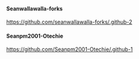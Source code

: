 #### Seanwallawalla-forks

https://github.com/seanwallawalla-forks/.github-2

#### Seanpm2001-Otechie

https://github.com/Seanpm2001-Otechie/.github-1

